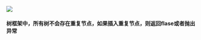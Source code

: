 ![](https://img.shields.io/badge/version-0.0.1-green.svg)


#### 树框架中，所有树不会存在重复节点，如果插入重复节点，则返回flase或者抛出异常